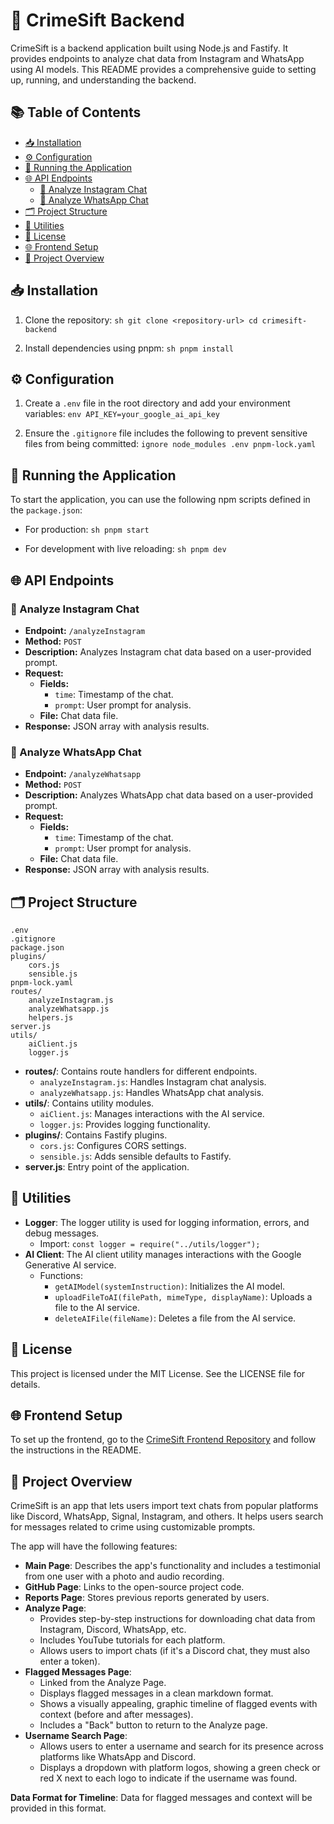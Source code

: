 
# 🚀 CrimeSift Backend

CrimeSift is a backend application built using Node.js and Fastify. It provides endpoints to analyze chat data from Instagram and WhatsApp using AI models. This README provides a comprehensive guide to setting up, running, and understanding the backend.

## 📚 Table of Contents

- [📥 Installation](#-installation)
- [⚙️ Configuration](#%EF%B8%8F-configuration)
- [🚀 Running the Application](#-running-the-application)
- [🌐 API Endpoints](#-api-endpoints)
    - [📸 Analyze Instagram Chat](#-analyze-instagram-chat)
    - [📱 Analyze WhatsApp Chat](#-analyze-whatsapp-chat)
- [🗂️ Project Structure](#%EF%B8%8F-project-structure)
- [🔧 Utilities](#-utilities)
- [📜 License](#-license)
- [🌐 Frontend Setup](#-frontend-setup)
- [📝 Project Overview](#-project-overview)


## 📥 Installation

1. Clone the repository:
        ```sh
        git clone <repository-url>
        cd crimesift-backend
        ```

2. Install dependencies using pnpm:
        ```sh
        pnpm install
        ```

## ⚙️ Configuration

1. Create a `.env` file in the root directory and add your environment variables:
        ```env
        API_KEY=your_google_ai_api_key
        ```

2. Ensure the `.gitignore` file includes the following to prevent sensitive files from being committed:
        ```ignore
        node_modules
        .env
        pnpm-lock.yaml
        ```

## 🚀 Running the Application

To start the application, you can use the following npm scripts defined in the `package.json`:

- For production:
        ```sh
        pnpm start
        ```

- For development with live reloading:
        ```sh
        pnpm dev
        ```

## 🌐 API Endpoints

### 📸 Analyze Instagram Chat

- **Endpoint:** `/analyzeInstagram`
- **Method:** `POST`
- **Description:** Analyzes Instagram chat data based on a user-provided prompt.
- **Request:**
    - **Fields:**
        - `time`: Timestamp of the chat.
        - `prompt`: User prompt for analysis.
    - **File:** Chat data file.
- **Response:** JSON array with analysis results.

### 📱 Analyze WhatsApp Chat

- **Endpoint:** `/analyzeWhatsapp`
- **Method:** `POST`
- **Description:** Analyzes WhatsApp chat data based on a user-provided prompt.
- **Request:**
    - **Fields:**
        - `time`: Timestamp of the chat.
        - `prompt`: User prompt for analysis.
    - **File:** Chat data file.
- **Response:** JSON array with analysis results.

## 🗂️ Project Structure

```
.env
.gitignore
package.json
plugins/
    cors.js
    sensible.js
pnpm-lock.yaml
routes/
    analyzeInstagram.js
    analyzeWhatsapp.js
    helpers.js
server.js
utils/
    aiClient.js
    logger.js
```

- **routes/**: Contains route handlers for different endpoints.
    - `analyzeInstagram.js`: Handles Instagram chat analysis.
    - `analyzeWhatsapp.js`: Handles WhatsApp chat analysis.
- **utils/**: Contains utility modules.
    - `aiClient.js`: Manages interactions with the AI service.
    - `logger.js`: Provides logging functionality.
- **plugins/**: Contains Fastify plugins.
    - `cors.js`: Configures CORS settings.
    - `sensible.js`: Adds sensible defaults to Fastify.
- **server.js**: Entry point of the application.

## 🔧 Utilities

- **Logger**: The logger utility is used for logging information, errors, and debug messages.
    - Import: `const logger = require("../utils/logger");`
- **AI Client**: The AI client utility manages interactions with the Google Generative AI service.
    - Functions:
        - `getAIModel(systemInstruction)`: Initializes the AI model.
        - `uploadFileToAI(filePath, mimeType, displayName)`: Uploads a file to the AI service.
        - `deleteAIFile(fileName)`: Deletes a file from the AI service.

## 📜 License

This project is licensed under the MIT License. See the LICENSE file for details.

## 🌐 Frontend Setup

To set up the frontend, go to the [CrimeSift Frontend Repository](https://github.com/crimeSift-CAC-WA-1/front-end) and follow the instructions in the README.

## 📝 Project Overview

CrimeSift is an app that lets users import text chats from popular platforms like Discord, WhatsApp, Signal, Instagram, and others. It helps users search for messages related to crime using customizable prompts.

The app will have the following features:

- **Main Page**: Describes the app's functionality and includes a testimonial from one user with a photo and audio recording.
- **GitHub Page**: Links to the open-source project code.
- **Reports Page**: Stores previous reports generated by users.
- **Analyze Page**:
    - Provides step-by-step instructions for downloading chat data from Instagram, Discord, WhatsApp, etc.
    - Includes YouTube tutorials for each platform.
    - Allows users to import chats (if it's a Discord chat, they must also enter a token).
- **Flagged Messages Page**:
    - Linked from the Analyze Page.
    - Displays flagged messages in a clean markdown format.
    - Shows a visually appealing, graphic timeline of flagged events with context (before and after messages).
    - Includes a "Back" button to return to the Analyze page.
- **Username Search Page**:
    - Allows users to enter a username and search for its presence across platforms like WhatsApp and Discord.
    - Displays a dropdown with platform logos, showing a green check or red X next to each logo to indicate if the username was found.

**Data Format for Timeline**: Data for flagged messages and context will be provided in this format.